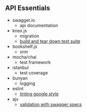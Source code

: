 API Essentials
------------
- swagger.io
  - api documentation
- knex.js
  - migration
  - [build and tear down test suite](http://mherman.org/blog/2016/04/28/test-driven-development-with-node/#.WwmQEFMvymU)
- bookshelf.js
  - orm
- mocha/chai
  - test framework
- istanbul
  - test coverage
- bunyan
  - logging
- eslint
  - [linting google style](https://github.com/google/eslint-config-google)
- ajv
  - [validation with swagger specs](https://code.tutsplus.com/tutorials/validating-data-with-json-schema-part-1--cms-25343)